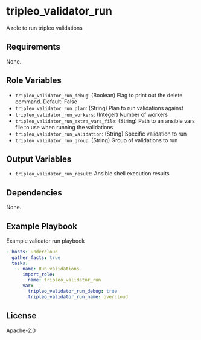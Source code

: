 tripleo_validator_run
=====================

A role to run tripleo validations

Requirements
------------

None.

Role Variables
--------------

* `tripleo_validator_run_debug`: (Boolean) Flag to print out the delete command. Default: False
* `tripleo_validator_run_plan`: (String) Plan to run validations against
* `tripleo_validator_run_workers`: (Integer) Number of workers
* `tripleo_validator_run_extra_vars_file`: (String) Path to an ansible vars file to use when running the validations
* `tripleo_validator_run_validation`: (String) Specific validation to run
* `tripleo_validator_run_group`: (String) Group of validations to run

Output Variables
----------------

* `tripleo_validator_run_result`: Ansible shell execution results

Dependencies
------------

None.

Example Playbook
----------------

Example validator run playbook

```yaml
- hosts: undercloud
  gather_facts: true
  tasks:
    - name: Run validations
      import_role:
        name: tripleo_validator_run
      var:
        tripleo_validator_run_debug: true
        tripleo_validator_run_name: overcloud
```

License
-------

Apache-2.0
